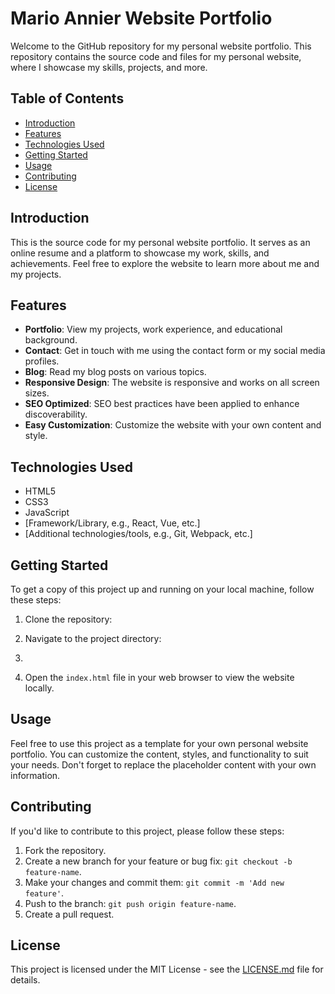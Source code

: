 # Mario Annier Website Portfolio 

Welcome to the GitHub repository for my personal website portfolio. This repository contains the source code and files for my personal website, where I showcase my skills, projects, and more.

## Table of Contents
- [Introduction](#introduction)
- [Features](#features)
- [Technologies Used](#technologies-used)
- [Getting Started](#getting-started)
- [Usage](#usage)
- [Contributing](#contributing)
- [License](#license)

## Introduction

This is the source code for my personal website portfolio. It serves as an online resume and a platform to showcase my work, skills, and achievements. Feel free to explore the website to learn more about me and my projects.

## Features

- **Portfolio**: View my projects, work experience, and educational background.
- **Contact**: Get in touch with me using the contact form or my social media profiles.
- **Blog**: Read my blog posts on various topics.
- **Responsive Design**: The website is responsive and works on all screen sizes.
- **SEO Optimized**: SEO best practices have been applied to enhance discoverability.
- **Easy Customization**: Customize the website with your own content and style.

## Technologies Used

- HTML5
- CSS3
- JavaScript
- [Framework/Library, e.g., React, Vue, etc.]
- [Additional technologies/tools, e.g., Git, Webpack, etc.]

## Getting Started

To get a copy of this project up and running on your local machine, follow these steps:

1. Clone the repository:
   
2. Navigate to the project directory:
3. 
3. Open the `index.html` file in your web browser to view the website locally.

## Usage

Feel free to use this project as a template for your own personal website portfolio. You can customize the content, styles, and functionality to suit your needs. Don't forget to replace the placeholder content with your own information.

## Contributing

If you'd like to contribute to this project, please follow these steps:

1. Fork the repository.
2. Create a new branch for your feature or bug fix: `git checkout -b feature-name`.
3. Make your changes and commit them: `git commit -m 'Add new feature'`.
4. Push to the branch: `git push origin feature-name`.
5. Create a pull request.

## License

This project is licensed under the MIT License - see the [LICENSE.md](LICENSE.md) file for details.


